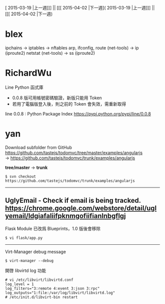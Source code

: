 [ 2015-03-19 |上一週]]] || [[[ 2015-04-02 |下一週]( 2015-03-19 |上一週]]] || [[[ 2015-04-02 |下一週)



# blex

ipchains -> iptables -> nftables
arp, ifconfig, route (net-tools) -> ip (iproute2)
netstat (net-tools) -> ss (iproute2)

# RichardWu

Line Python 函式庫
* 0.0.8 版可用帳號密碼驗證，新版只能用 Token
* 若用了電腦版登入後，則之前的 Token 會失效，需重新取得

line 0.0.8 : Python Package Index
<https://pypi.python.org/pypi/line/0.0.8>  

# yan

Download subfolder from GitHub
<https://github.com/tastejs/todomvc/tree/master/examples/angularjs>  
->
<https://github.com/tastejs/todomvc/trunk/examples/angularjs>  

**tree/master** -> **trunk**


    $ svn checkout https://github.com/tastejs/todomvc/trunk/examples/angularjs


--------
UglyEmail - Check if email is being tracked.
<https://chrome.google.com/webstore/detail/uglyemail/ldgiafaliifpknmgofiifianlnbgflgj>  
--------
Flask Module 已改爲 Blueprints，1.0 版後會移除


    $ vi flask/app.py


--------

Virt-Manager debug message

    $ virt-manager --debug


開啓 libvirtd log 功能


    # vi /etc/libvirt/libvirtd.conf
    log_level = 1
    log_filters="3:remote 4:event 3:json 3:rpc"
    log_outputs="1:file:/var/log/libvirt/libvirtd.log"
    # /etc/init.d/libvirt-bin restart
